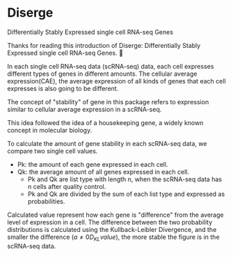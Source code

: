 # Diserge
Differentially Stably Expressed single cell RNA-seq Genes


Thanks for reading this introduction of Diserge: Differentially Stably Expressed single cell RNA-seq Genes. 🤗

In each single cell RNA-seq data (scRNA-seq) data, each cell expresses different types of genes in different amounts. 
The cellular average expression(CAE), the average expression of all kinds of genes that each cell expresses is also going to be different.

The concept of "stability" of gene in this package refers to expression similar to cellular average expression in a scRNA-seq.

This idea followed the idea of a housekeeping gene, a widely known concept in molecular biology.

To calculate the amount of gene stability in each scRNA-seq data, we compare two single cell values.

- Pk: the amount of each gene expressed in each cell. 
- Qk: the average amount of all genes expressed in each cell.
  - Pk and Qk are list type with length n, when the scRNA-seq data has n cells after quality control.
  - Pk and Qk are divided by the sum of each list type and expressed as probabilities.

Calculated value represent how each gene is "difference" from the average level of expression in a cell.
The difference between the two probability distributions is calculated using the Kullback-Leibler Divergence, and the smaller the difference ($a \ne 0$$D_{KL} value$), the more stable the figure is in the scRNA-seq data.
